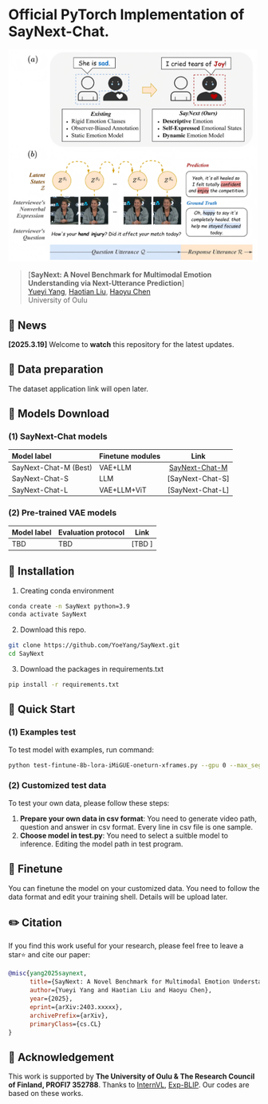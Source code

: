 # Official PyTorch Implementation of SayNext-Chat.

<img src="figs/paradigm.jpg" alt="SayNext-Chat Framework" width="500"/>


> [**SayNext: A Novel Benchmark for Multimodal Emotion Understanding via Next-Utterance Prediction**]<br>
> [Yueyi Yang](https://www.oulu.fi/en/researchers/yueyi-yang), [Haotian Liu](https://scholar.google.com/citations?user=KKHgvSUAAAAJ&hl=en), [Haoyu Chen](https://mikecheninoulu.github.io/)<br>
 University of Oulu


## 📰 News

**[2025.3.19]** Welcome to **watch** this repository for the latest updates.


## :croissant: Data preparation
The dataset application link will open later.


## :hugs: Models Download


### <div id="SayNext-Chat-models">(1) SayNext-Chat models</div>
| Model label          |   Finetune modules               |                        Link                                      |
|:------------------------------------|:--------------------------------------|:---------------------------------------------------:| 
| SayNext-Chat-M (Best)    |			VAE+LLM		   |     [SayNext-Chat-M](https://huggingface.co/YoeYang/SayNext-Chat-M)|
| SayNext-Chat-S    |			LLM		   |     [SayNext-Chat-S]|
| SayNext-Chat-L    |			VAE+LLM+ViT		   |     [SayNext-Chat-L]|


### <div id="Pre-trained-VAE-models">(2) Pre-trained VAE models</div>
| Model label         |   Evaluation protocol               |                        Link                     |
|:--------------------|:------------------------------------|:------------------------------------------------:| 
| TBD   |			TBD 	   |     [TBD ]|



## 🔨 Installation

1. Creating conda environment

```bash
conda create -n SayNext python=3.9
conda activate SayNext
```

2. Download this repo. 
```bash
git clone https://github.com/YoeYang/SayNext.git
cd SayNext
```

3. Download the packages in requirements.txt 

```bash
pip install -r requirements.txt 
```


## 🚀 Quick Start

### (1) Examples test

To test model with examples, run command:

```bash
python test-fintune-8b-lora-iMiGUE-oneturn-xframes.py --gpu 0 --max_segments 16 --indir ./test_dataset.csv --outdir ./test_results.csv
```

### (2) Customized test data

To test your own data, please follow these steps:
1. **Prepare your own data in csv format**: You need to generate video path, question and answer in csv format. Every line in csv file is one sample.
2. **Choose model in test.py**: You need to select a suitble model to inference. Editing the model path in test program.


## :stars: Finetune

You can finetune the model on your customized data. You need to follow the data format and edit your training shell.
Details will be upload later.



## ✏️ Citation
If you find this work useful for your research, please feel free to leave a star⭐️ and cite our paper:

```bibtex
@misc{yang2025saynext,
      title={SayNext: A Novel Benchmark for Multimodal Emotion Understanding via Next-Utterance Prediction}, 
      author={Yueyi Yang and Haotian Liu and Haoyu Chen},
      year={2025},
      eprint={arXiv:2403.xxxxx}, 
      archivePrefix={arXiv},
      primaryClass={cs.CL}
}
```

## 🤝 Acknowledgement
This work is supported by **The University of Oulu & The Research Council of Finland, PROFI7 352788**. Thanks to [InternVL](https://github.com/OpenGVLab/InternVL), [Exp-BLIP](https://github.com/Yujianyuan/Exp-BLIP). Our codes are based on these works.
